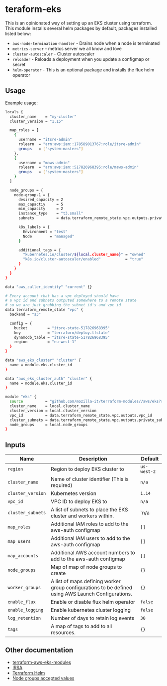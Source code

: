 # teraform-eks
This is an opinionated way of setting up an EKS cluster using terraform. This module installs several helm packages
by default, packages installed listed below:

 - `aws-node-termination-handler` - Drains node when a node is terminated
 - `metrics-server` - metrics server we all know and love
 - `cluster-autoscaler` - Cluster autoscaler
 - `reloader` - Reloads a deployment when you update a configmap or secret
 - `helm-operator` - This is an optional package and installs the flux helm operator

## Usage
Example usage:

```bash
locals {
  cluster_name    = "my-cluster"
  cluster_version = "1.15"

  map_roles = [
    {
      username = "itsre-admin"
      rolearn  = "arn:aws:iam::178589013767:role/itsre-admin"
      groups   = ["system:masters"]
    },
	{
	  username = "maws-admin"
      rolearn  = "arn:aws:iam::517826968395:role/maws-admin"
      groups   = ["system:masters"]
	}
  ]

  node_groups = {
    node-group-1 = {
      desired_capacity = 2
      max_capactiy     = 5
      min_capacity     = 2
      instance_type    = "t3.small"
	  subnets          = data.terraform_remote_state.vpc.outputs.private_subnets

      k8s_labels = {
        Environment = "test"
        Node        = "managed"
      }

      additional_tags = {
        "kubernetes.io/cluster/${local.cluster_name}" = "owned"
        "k8s.io/cluster-autoscaler/enabled"           = "true"
      }
    }
  }
}

data "aws_caller_identity" "current" {}

# Every account that has a vpc deployed should have
# a vpc id and subnets outputed somewhere to a remote state
# so we are just grabbing the subnet id's and vpc id
data terraform_remote_state "vpc" {
  backend = "s3"

  config = {
    bucket         = "itsre-state-517826968395"
    key            = "terraform/deploy.tfstate"
    dynamodb_table = "itsre-state-517826968395"
    region         = "eu-west-1"
  }
}

data "aws_eks_cluster" "cluster" {
  name = module.eks.cluster_id
}

data "aws_eks_cluster_auth" "cluster" {
  name = module.eks.cluster_id
}

module "eks" {
  source          = "github.com/mozilla-it/terraform-modules//aws/eks?ref=master"
  cluster_name    = local.cluster_name
  cluster_version = local.cluster_version
  vpc_id          = data.terraform_remote_state.vpc.outputs.vpc_id
  cluster_subnets = data.terraform_remote_state.vpc.outputs.private_subnets
  node_groups     = local.node_groups
}

```

## Inputs

| Name              | Description                                                                                          | Default      |
|-------------------|------------------------------------------------------------------------------------------------------|--------------|
| `region`          | Region to deploy EKS cluster to                                                                      | `us-west-2`  |
| `cluster_name`    | Name of cluster identifier (This is required)                                                        | `n/a`        |
| `cluster_version` | Kubernetes version                                                                                   | `1.14`       |
| `vpc_id`          | VPC ID to deploy EKS to                                                                              | `n/a`        |
| `cluster_subnets` | A list of subnets to place the EKS cluster and workers within.                                       | `n/a         |
| `map_roles`       | Additional IAM roles to add to the aws-auth configmap                                                | `[]`         |
| `map_users`       | Additional IAM users to add to the aws-auth configmap                                                | `[]`         |
| `map_accounts`    | Additional AWS account numbers to add to the aws-auth configmap                                      | `[]`         |
| `node_groups`     | Map of map of node groups to create                                                                  | `{}`         |
| `worker_groups`   | A list of maps defining worker group configurations to be defined using AWS Launch Configurations.   | `{}`         |
| `enable_flux`     | Enable or disable flux helm operator                                                                 | `false`      |
| `enable_logging`  | Enable kubernetes cluster logging                                                                    | `false`      |
| `log_retention`   | Number of days to retain log events                                                                  | `30`         |
| `tags`            | A map of tags to add to all resources.                                                               | `{}`         |

## Other documentation

* [terraform-aws-eks-modules](https://github.com/terraform-aws-modules/terraform-aws-eks/)
* [IRSA](https://docs.aws.amazon.com/eks/latest/userguide/iam-roles-for-service-accounts.html)
* [Terraform Helm](https://www.terraform.io/docs/providers/helm/r/release.html)
* [Node groups accepted values](https://github.com/terraform-aws-modules/terraform-aws-eks/blob/master/modules/node_groups/README.md)
